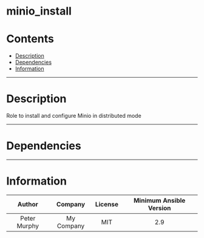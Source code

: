 
minio_install
=============

Contents
========

* [Description](#description)
* [Dependencies](#dependencies)
* [Information](#information)
  
---
Description
===========
  
Role to install and configure Minio in distributed mode  
  
---
Dependencies
============
  
  
---
Information
===========
  

|Author|Company|License|Minimum Ansible Version|
| :---: | :---: | :---: | :---: |
|Peter Murphy|My Company|MIT|2.9|
